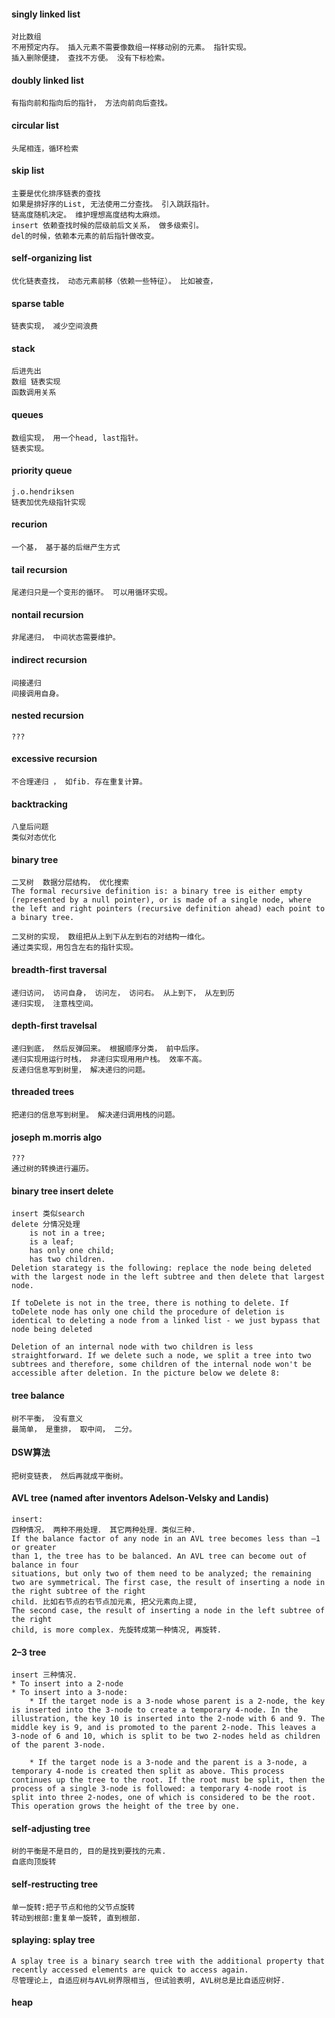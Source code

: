 #### singly linked list
```
对比数组
不用预定内存。 插入元素不需要像数组一样移动别的元素。 指针实现。 
插入删除便捷， 查找不方便。 没有下标检索。
```


#### doubly linked list
```
有指向前和指向后的指针， 方法向前向后查找。 
```


#### circular list
```
头尾相连，循环检索
```


#### skip list
```
主要是优化排序链表的查找 
如果是排好序的List, 无法使用二分查找。 引入跳跃指针。 
链高度随机决定。 维护理想高度结构太麻烦。 
insert 依赖查找时候的层级前后文关系， 做多级索引。 
del的时候，依赖本元素的前后指针做改变。 
```



#### self-organizing list
```
优化链表查找， 动态元素前移（依赖一些特征）。 比如被查，
```



#### sparse table
```
链表实现， 减少空间浪费
```


#### stack
```
后进先出
数组 链表实现
函数调用关系
```



#### queues
```
数组实现， 用一个head, last指针。 
链表实现。 
```


#### priority queue
```
j.o.hendriksen
链表加优先级指针实现
```


#### recurion
```
一个基， 基于基的后继产生方式
```


#### tail recursion
```
尾递归只是一个变形的循环。 可以用循环实现。 
```



#### nontail recursion
```
非尾递归， 中间状态需要维护。
```


#### indirect recursion
```
间接递归
间接调用自身。 
```



#### nested recursion
```
???
```


#### excessive recursion
```
不合理递归 ， 如fib. 存在重复计算。 
```


#### backtracking
```
八皇后问题
类似对态优化
```



#### binary tree
```
二叉树  数据分层结构， 优化搜索
The formal recursive definition is: a binary tree is either empty (represented by a null pointer), or is made of a single node, where the left and right pointers (recursive definition ahead) each point to a binary tree.

二叉树的实现， 数组把从上到下从左到右的对结构一维化。 
通过类实现，用包含左右的指针实现。  
```



#### breadth-first traversal
```
递归访问， 访问自身， 访问左， 访问右。 从上到下， 从左到历
递归实现， 注意栈空间。 
```


#### depth-first travelsal
```
递归到底， 然后反弹回来。 根据顺序分类， 前中后序。 
递归实现用运行时栈， 非递归实现用用户栈。 效率不高。 
反递归信息写到树里， 解决递归的问题。 
```


#### threaded trees
```
把递归的信息写到树里。 解决递归调用栈的问题。
```



#### joseph m.morris algo
```
???
通过树的转换进行遍历。 
```


#### binary tree insert delete
```
insert 类似search
delete 分情况处理
	is not in a tree;
	is a leaf;
	has only one child;
	has two children.
Deletion starategy is the following: replace the node being deleted with the largest node in the left subtree and then delete that largest node.

If toDelete is not in the tree, there is nothing to delete. If toDelete node has only one child the procedure of deletion is identical to deleting a node from a linked list - we just bypass that node being deleted

Deletion of an internal node with two children is less straightforward. If we delete such a node, we split a tree into two subtrees and therefore, some children of the internal node won't be accessible after deletion. In the picture below we delete 8:
```


#### tree balance
```
树不平衡， 没有意义
最简单， 是重排， 取中间， 二分。 
```


#### DSW算法
```
把树变链表， 然后再就成平衡树。
```



#### AVL tree  (named after inventors Adelson-Velsky and Landis) 
```
insert: 
四种情况， 两种不用处理． 其它两种处理．类似三种. 
If the balance factor of any node in an AVL tree becomes less than –1 or greater 
than 1, the tree has to be balanced. An AVL tree can become out of balance in four 
situations, but only two of them need to be analyzed; the remaining two are symmetrical. The first case, the result of inserting a node in the right subtree of the right 
child. 比如右节点的右节点加元素, 把父元素向上提, 
The second case, the result of inserting a node in the left subtree of the right 
child, is more complex. 先旋转成第一种情况, 再旋转.  
```


#### 2–3 tree
```
insert 三种情况. 
* To insert into a 2-node
* To insert into a 3-node:
	* If the target node is a 3-node whose parent is a 2-node, the key is inserted into the 3-node to create a temporary 4-node. In the illustration, the key 10 is inserted into the 2-node with 6 and 9. The middle key is 9, and is promoted to the parent 2-node. This leaves a 3-node of 6 and 10, which is split to be two 2-nodes held as children of the parent 3-node.

	* If the target node is a 3-node and the parent is a 3-node, a temporary 4-node is created then split as above. This process continues up the tree to the root. If the root must be split, then the process of a single 3-node is followed: a temporary 4-node root is split into three 2-nodes, one of which is considered to be the root. This operation grows the height of the tree by one. 
```


#### self-adjusting tree
```
树的平衡是不是目的, 目的是找到要找的元素. 
自底向顶旋转
```

#### self-restructing tree
```
单一旋转:把子节点和他的父节点旋转
转动到根部:重复单一旋转, 直到根部. 
```


#### splaying: splay tree 
```
A splay tree is a binary search tree with the additional property that recently accessed elements are quick to access again.
尽管理论上, 自适应树与AVL树界限相当, 但试验表明, AVL树总是比自适应树好. 
```

#### heap